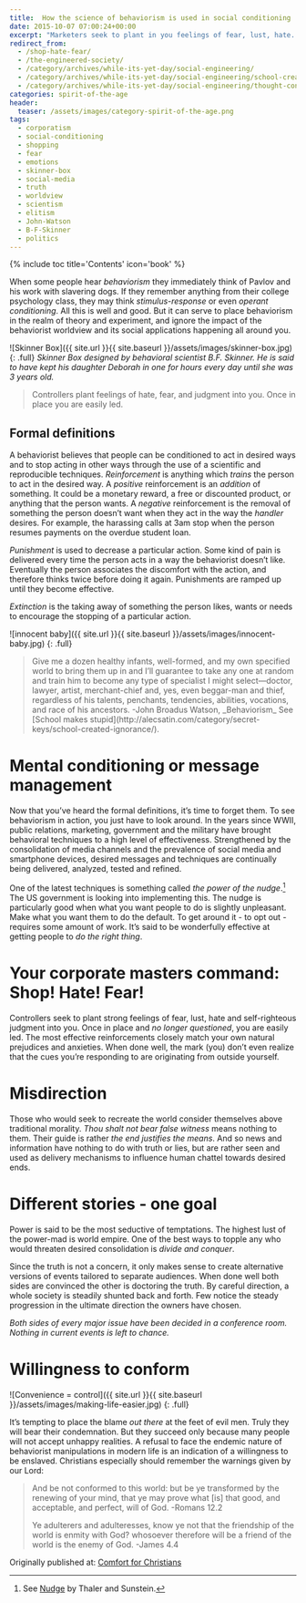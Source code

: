 ```yaml
---
title:  How the science of behaviorism is used in social conditioning
date: 2015-10-07 07:00:24+00:00
excerpt: "Marketers seek to plant in you feelings of fear, lust, hate.  The most effective reinforcements match your own prejudices and anxieties.  You won't even realize that the cues you’re responding to are originating from outside yourself."
redirect_from: 
  - /shop-hate-fear/ 
  - /the-engineered-society/
  - /category/archives/while-its-yet-day/social-engineering/
  - /category/archives/while-its-yet-day/social-engineering/school-created-ignorance/
  - /category/archives/while-its-yet-day/social-engineering/thought-control/
categories: spirit-of-the-age
header:
  teaser: /assets/images/category-spirit-of-the-age.png
tags:  
  - corporatism
  - social-conditioning
  - shopping
  - fear
  - emotions
  - skinner-box
  - social-media
  - truth
  - worldview
  - scientism
  - elitism
  - John-Watson
  - B-F-Skinner
  - politics
---
```

{% include toc title='Contents' icon='book' %}





When some people hear _behaviorism_ they immediately think of Pavlov and his work with slavering dogs.  If they remember anything from their college psychology class, they may think _stimulus-response_ or even _operant conditioning_.  All this is well and good.  But it can serve to place behaviorism in the realm of theory and experiment, and ignore the impact of the behaviorist worldview and its social applications happening all around you.

![Skinner Box]({{ site.url }}{{ site.baseurl }}/assets/images/skinner-box.jpg)
{: .full}
*Skinner Box designed by behavioral scientist B.F. Skinner.  He is said to have kept his daughter Deborah in one for hours every day until she was 3 years old.*

<blockquote>
  Controllers plant feelings of hate, fear, and judgment into you.  Once in place you are easily led.
</blockquote>

## Formal definitions

A behaviorist believes that people can be conditioned to act in desired ways and to stop acting in other ways through the use of a scientific and reproducible techniques.  _Reinforcement_ is anything which _trains_ the person to act in the desired way.  A _positive_ reinforcement is an _addition_ of something.  It could be a monetary reward, a free or discounted product, or anything that the person wants.  A _negative_ reinforcement is the removal of something the person doesn’t want when they act in the way the _handler_ desires.  For example, the harassing calls at 3am stop when the person resumes payments on the overdue student loan.

_Punishment_ is used to decrease a particular action.  Some kind of pain is delivered every time the person acts in a way the behaviorist doesn’t like.  Eventually the person associates the discomfort with the action, and therefore thinks twice before doing it again.  Punishments are ramped up until they become effective.

_Extinction_ is the taking away of something the person likes, wants or needs to encourage the stopping of a particular action.

![innocent baby]({{ site.url }}{{ site.baseurl }}/assets/images/innocent-baby.jpg)
{: .full}




<blockquote>
  Give me a dozen healthy infants, well-formed, and my own specified world to bring them up in and I’ll guarantee to take any one at random and train him to become any type of specialist I might select—doctor, lawyer, artist, merchant-chief and, yes, even beggar-man and thief, regardless of his talents, penchants, tendencies, abilities, vocations, and race of his ancestors. -John Broadus Watson, _Behaviorism_   See [School makes stupid](http://alecsatin.com/category/secret-keys/school-created-ignorance/).
</blockquote>





# Mental conditioning or message management



Now that you’ve heard the formal definitions, it’s time to forget them.  To see behaviorism in action, you just have to look around.  In the years since WWII, public relations, marketing, government and the military have brought behavioral techniques to a high level of effectiveness.  Strengthened by the consolidation of media channels and the prevalence of social media and smartphone devices, desired messages and techniques are continually being delivered, analyzed, tested and refined.

One of the latest techniques is something called _the power of the nudge_.[^fbae3627] The US government is looking into implementing this.  The nudge is particularly good when what you want people to do is slightly unpleasant.  Make what you want them to do the default.  To get around it - to opt out - requires some amount of work.  It’s said to be wonderfully effective at getting people to _do the right thing_.

[^fbae3627]: See [Nudge](https://www.goodreads.com/book/show/2527900.Nudge?) by Thaler and Sunstein.



# Your corporate masters command: Shop! Hate! Fear!



Controllers seek to plant strong feelings of fear, lust, hate and self-righteous judgment into you.  Once in place and _no longer questioned_, you are easily led.  The most effective reinforcements closely match your own natural prejudices and anxieties.  When done well, the mark (you) don’t even realize that the cues you’re responding to are originating from outside yourself.



# Misdirection



Those who would seek to recreate the world consider themselves above traditional morality.  _Thou shalt not bear false witness_ means nothing to them.  Their guide is rather _the end justifies the means_.  And so news and information have nothing to do with truth or lies, but are rather seen and used as delivery mechanisms to influence human chattel towards desired ends.



# Different stories - one goal



Power is said to be the most seductive of temptations.  The highest lust of the power-mad is world empire.  One of the best ways to topple any who would threaten desired consolidation is _divide and conquer_.

Since the truth is not a concern, it only makes sense to create alternative versions of events tailored to separate audiences.  When done well both sides are convinced the other is doctoring the truth.  By careful direction, a whole society is steadily shunted back and forth.  Few notice the steady progression in the ultimate direction the owners have chosen.

_Both sides of every major issue have been decided in a conference room.  Nothing in current events is left to chance._



# Willingness to conform


![Convenience = control]({{ site.url }}{{ site.baseurl }}/assets/images/making-life-easier.jpg)
{: .full}

It’s tempting to place the blame _out there_ at the feet of evil men.  Truly they will bear their condemnation.  But they succeed only because many people will not accept unhappy realities.  A refusal to face the endemic nature of behaviorist manipulations in modern life is an indication of a willingness to be enslaved.  Christians especially should remember the warnings given by our Lord:



<blockquote>
  And be not conformed to this world: but be ye transformed by the renewing of your mind, that ye may prove what [is] that good, and acceptable, and perfect, will of God. -Romans 12.2
  
  Ye adulterers and adulteresses, know ye not that the friendship of the world is enmity with God? whosoever therefore will be a friend of the world is the enemy of God. -James 4.4
</blockquote>

<div>Originally published at: <a href='http://www.alecsatin.com/'>Comfort for Christians</a></div>
